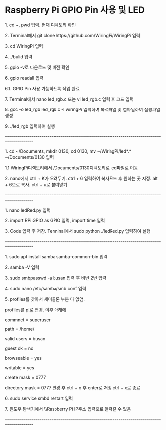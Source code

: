 <h1>Raspberry Pi GPIO Pin 사용 및 LED </h1>
<p>1. cd ~, pwd 입력. 현재 디렉토리 확인</p>
<p>2. Terminal에서 git clone https://github.com/WiringPi/WiringPi 입력</p>
<p>3. cd WiringPi 입력</p>
<p>4. ./bulid 입력</p>
<p>5. gpio -v로 다운로드 및 버전 확인 </p>
<p>6. gpio readall 입력 </p>
<p>6.1. GPIO Pin 사용 가능하도록 작업 완료 </p>
<p>7. Terminal에서 nano led_rgb.c 또는 vi led_rgb.c 입력 후 코드 입력 </p>
<p>8. gcc -o led_rgb led_rgb.c -l wiringPi 입력하여 목적파일 및 컴파일하여 실행파일 생성</p>
<p>9. ./led_rgb 입력하여 실행 </p>
<p>-------------------------------------------------------------------------------------------- </p>
<p>1. cd ~/Documents, mkdir 0130, cd 0130, mv ~/WiringPi/led*.* ~/Documents/0130 입력 </p>
<p>1.1 WiringPi디렉토리에서 /Documents/0130디렉토리로 led파일로 이동</p>
<p>2. nano에서 ctrl + K가 오려두기. ctrl + 6 입력하여 복사모드 후 원하는 곳 지정. alt + 6으로 복사. ctrl + u로 붙여넣기</p>
<p>-------------------------------------------------------------------------------------------- </p>
<p>1. nano ledRed.py 입력</p>
<p>2. import RPi.GPIO as GPIO 입력, import time 입력 </p>
<p>3. Code 입력 후 저장. Terminal에서 sudo python ./ledRed.py 입력하여 실행</p>
<p>-------------------------------------------------------------------------------------------- </p>
<p>1. sudo apt install samba samba-common-bin 입력 </p>
<p>2. samba -V 입력</p>
<p>3. sudo smbpasswd -a busan 입력 후 비번 2번 입력</p>
<p>4. sudo nano /etc/samba/smb.conf 입력</p>
<p>5. profiles를 찾아서 세미콜론 부분 다 없앰. 
<p>   profiles를 pi로 변경. 이후 아래에</p>
<p>   commnet = superuser</p>
<p>   path = /home/</p>
<p>   valid users = busan</p>
<p>   guest ok = no</p>
<p>   browseable = yes</p>
<p>   writable = yes</p>
<p>   create mask = 0777</p>
<p>   directory mask = 0777 변경 후 ctrl + o 후 enter로 저장 ctrl + x로 종료 </p>
<p>6. sudo service smbd restart 입력</p>
<p>7. 윈도우 탐색기에서 \\Raspberry Pi IP주소 입력으로 들어갈 수 있음 </p>
<p>-------------------------------------------------------------------------------------------- </p>
<p> </p>
